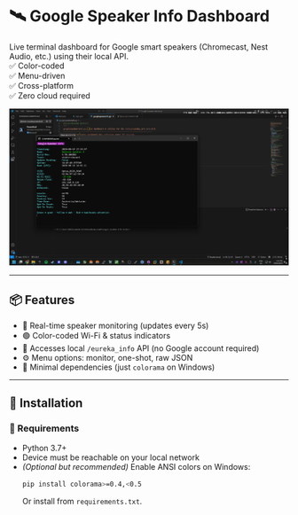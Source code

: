 # 🛰️ Google Speaker Info Dashboard

Live terminal dashboard for Google smart speakers (Chromecast, Nest Audio, etc.) using their local API.  
✅ Color-coded  
✅ Menu-driven  
✅ Cross-platform  
✅ Zero cloud required

![Interface Preview](photo.png)

---

## 📦 Features

- 🔄 Real-time speaker monitoring (updates every 5s)
- 🟢 Color-coded Wi-Fi & status indicators
- 📡 Accesses local `/eureka_info` API (no Google account required)
- ⚙️ Menu options: monitor, one-shot, raw JSON
- 🧼 Minimal dependencies (just `colorama` on Windows)

---

## 🚀 Installation

### 🔧 Requirements

- Python 3.7+
- Device must be reachable on your local network
- *(Optional but recommended)*
  Enable ANSI colors on Windows:
  ```bash
  pip install colorama>=0.4,<0.5
  ```
  Or install from `requirements.txt`.
